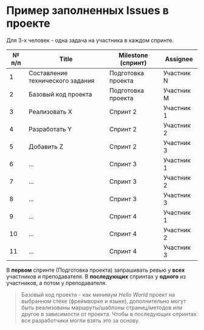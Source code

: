 # Пример заполненных Issues в проекте

Для 3-х человек - одна задача на участника в каждом спринте.

| № п/п | Title | Milestone (спринт) | Assignee |
| -- |  ---- | ------ | ------ |
| 1  | Составление технического задания | Подготовка проекта | Участник N |
| 2  | Базовый код проекта | Подготовка проекта | Участник M |
| 3  | Реализовать X | Спринт 2 | Участник 1 |
| 4  | Разработать Y | Спринт 2 | Участник 2 |
| 5  | Добавить Z | Спринт 2 | Участник 3 |
| 6  | ... | Спринт 3 | Участник 1 |
| 7  | ... | Спринт 3 | Участник 2 |
| 8  | ... | Спринт 3 | Участник 3 |
| 9  | ... | Спринт 4 | Участник 1 |
| 10 | ... | Спринт 4 | Участник 2 |
| 11 | ... | Спринт 4 | Участник 3 |

В **первом** спринте (Подготовка проекта) запрашивать ревью у **всех** участников и преподавателя. В **последующих** спринтах у **одного** из участников, а потом у преподавателя.

> Базовый код проекта - как минимум *Hello World* проект на выбранном стеке (фреймворке и языке), дополнительно могут быть реализованы маршруты/шаблоны страниц/методов или другое в зависимости от проекта. Чтобы в последующих спринтах все разработчики могли взять это за основу.
